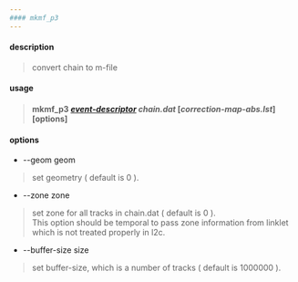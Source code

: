 ```yaml
---
#### mkmf_p3
---
```


#### description
> convert chain to m-file  

#### usage
> #### mkmf_p3 *[event-descriptor](event-descriptor.md)* *chain.dat* [*correction-map-abs.lst*] [options]

#### options
- --geom geom
> set geometry ( default is 0 ).  

- --zone zone
> set zone for all tracks in chain.dat ( default is 0 ).  
> This option should be temporal to pass zone information from linklet which is not treated properly in l2c.  

- --buffer-size size  
> set buffer-size, which is a number of tracks ( default is 1000000 ).  
